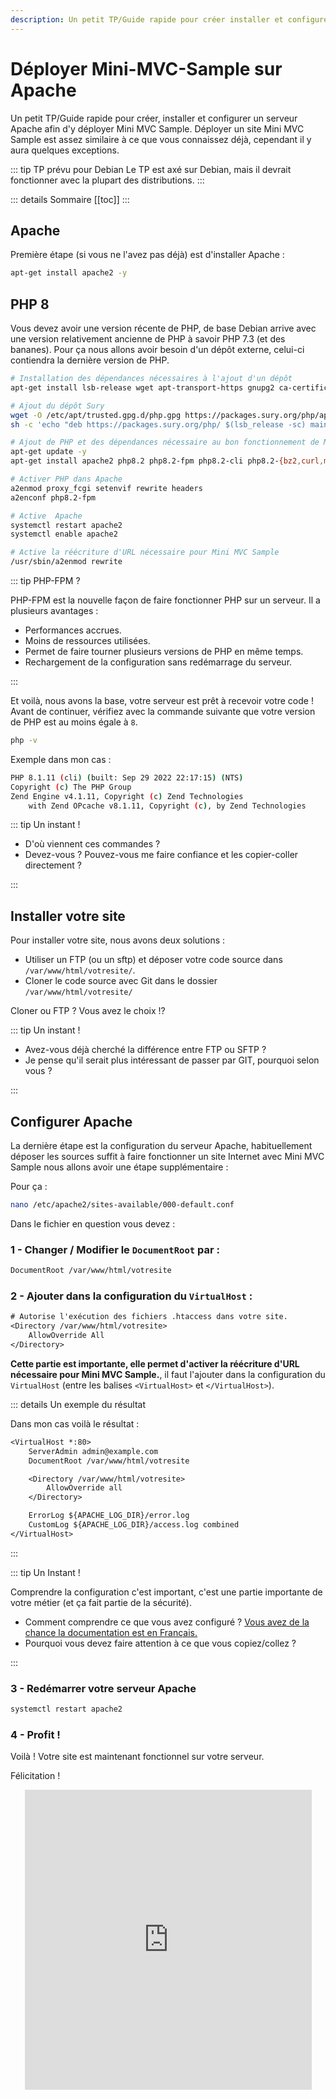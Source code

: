 ```yaml
---
description: Un petit TP/Guide rapide pour créer installer et configurer un serveur Apache afin d'y déployer Mini MVC Sample.
---
```


# Déployer Mini-MVC-Sample sur Apache

Un petit TP/Guide rapide pour créer, installer et configurer un serveur Apache afin d'y déployer Mini MVC Sample. Déployer un site Mini MVC Sample est assez similaire à ce que vous connaissez déjà, cependant il y aura quelques exceptions.

::: tip TP prévu pour Debian
Le TP est axé sur Debian, mais il devrait fonctionner avec la plupart des distributions.
:::

::: details Sommaire
[[toc]]
:::

## Apache

Première étape (si vous ne l'avez pas déjà) est d'installer Apache :

```sh
apt-get install apache2 -y
```

## PHP 8

Vous devez avoir une version récente de PHP, de base Debian arrive avec une version relativement ancienne de PHP à savoir PHP 7.3 (et des bananes). Pour ça nous allons avoir besoin d'un dépôt externe, celui-ci contiendra la dernière version de PHP.

```sh
# Installation des dépendances nécessaires à l'ajout d'un dépôt
apt-get install lsb-release wget apt-transport-https gnupg2 ca-certificates -y

# Ajout du dépôt Sury
wget -O /etc/apt/trusted.gpg.d/php.gpg https://packages.sury.org/php/apt.gpg
sh -c 'echo "deb https://packages.sury.org/php/ $(lsb_release -sc) main" > /etc/apt/sources.list.d/php.list'

# Ajout de PHP et des dépendances nécessaire au bon fonctionnement de Mini MVC Sample
apt-get update -y
apt-get install apache2 php8.2 php8.2-fpm php8.2-cli php8.2-{bz2,curl,mbstring,intl,pdo,mysql,gd,zip,xml} unzip zip -y

# Activer PHP dans Apache
a2enmod proxy_fcgi setenvif rewrite headers
a2enconf php8.2-fpm

# Active  Apache
systemctl restart apache2
systemctl enable apache2   

# Active la réécriture d'URL nécessaire pour Mini MVC Sample
/usr/sbin/a2enmod rewrite
```

::: tip PHP-FPM ?

PHP-FPM est la nouvelle façon de faire fonctionner PHP sur un serveur. Il a plusieurs avantages :

- Performances accrues.
- Moins de ressources utilisées.
- Permet de faire tourner plusieurs versions de PHP en même temps.
- Rechargement de la configuration sans redémarrage du serveur.

:::

Et voilà, nous avons la base, votre serveur est prêt à recevoir votre code ! Avant de continuer, vérifiez avec la commande suivante que votre version de PHP est au moins égale à `8`.

```sh
php -v
```

Exemple dans mon cas :

```sh
PHP 8.1.11 (cli) (built: Sep 29 2022 22:17:15) (NTS)
Copyright (c) The PHP Group
Zend Engine v4.1.11, Copyright (c) Zend Technologies
    with Zend OPcache v8.1.11, Copyright (c), by Zend Technologies
```

::: tip Un instant !

- D'où viennent ces commandes ?
- Devez-vous ? Pouvez-vous me faire confiance et les copier-coller directement ?

:::

## Installer votre site

Pour installer votre site, nous avons deux solutions :

- Utiliser un FTP (ou un sftp) et déposer votre code source dans `/var/www/html/votresite/`.
- Cloner le code source avec Git dans le dossier `/var/www/html/votresite/`

Cloner ou FTP ? Vous avez le choix !?

::: tip Un instant !

- Avez-vous déjà cherché la différence entre FTP ou SFTP ?
- Je pense qu'il serait plus intéressant de passer par GIT, pourquoi selon vous ?

:::

## Configurer Apache

La dernière étape est la configuration du serveur Apache, habituellement déposer les sources suffit à faire fonctionner un site Internet avec Mini MVC Sample nous allons avoir une étape supplémentaire :

Pour ça :

```sh
nano /etc/apache2/sites-available/000-default.conf
```

Dans le fichier en question vous devez :

### 1 - **Changer** / **Modifier** le `DocumentRoot` par :

```txt
DocumentRoot /var/www/html/votresite
```

### 2 - Ajouter **dans** la configuration du `VirtualHost` :

```txt
# Autorise l'exécution des fichiers .htaccess dans votre site.
<Directory /var/www/html/votresite>
    AllowOverride All
</Directory>
```

**Cette partie est importante, elle permet d'activer la réécriture d'URL nécessaire pour Mini MVC Sample.**, il faut l'ajouter dans la configuration du `VirtualHost` (entre les balises `<VirtualHost>` et `</VirtualHost>`).

::: details Un exemple du résultat

Dans mon cas voilà le résultat :

```txt
<VirtualHost *:80>
    ServerAdmin admin@example.com
    DocumentRoot /var/www/html/votresite

    <Directory /var/www/html/votresite>
        AllowOverride all
    </Directory>

    ErrorLog ${APACHE_LOG_DIR}/error.log
    CustomLog ${APACHE_LOG_DIR}/access.log combined
</VirtualHost>
```

:::

::: tip Un Instant !

Comprendre la configuration c'est important, c'est une partie importante de votre métier (et ça fait partie de la sécurité).

- Comment comprendre ce que vous avez configuré ? [Vous avez de la chance la documentation est en Français.](https://httpd.apache.org/docs/2.4/configuring.html)
- Pourquoi vous devez faire attention à ce que vous copiez/collez ?

:::

### 3 - Redémarrer votre serveur Apache

```sh
systemctl restart apache2
```

### 4 - Profit !

Voilà ! Votre site est maintenant fonctionnel sur votre serveur.

Félicitation !

<center>
<iframe src="https://giphy.com/embed/NEvPzZ8bd1V4Y" width="459" height="480" frameBorder="0" class="giphy-embed" allowFullScreen></iframe>
</center>
